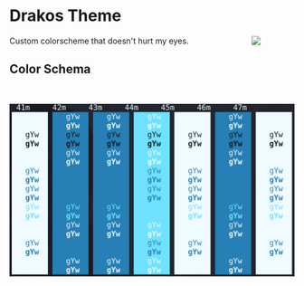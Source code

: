# Drakos Theme

<img align="right" width="15%" src="https://strix.site/assets/drakos.svg" />

Custom colorscheme that doesn't hurt my eyes.


## Color Schema 

<br>

![Demo](demo-1.png)
